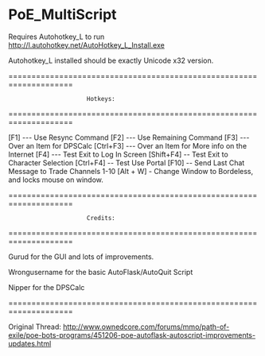 PoE_MultiScript
===============

Requires Autohotkey_L to run
http://l.autohotkey.net/AutoHotkey_L_Install.exe

Autohotkey_L installed should be exactly Unicode x32 version.


====================================================================

                          Hotkeys:
                          
====================================================================

[F1] --- Use Resync Command
[F2] --- Use Remaining Command
[F3] --- Over an Item for DPSCalc
[Ctrl+F3] --- Over an Item for More info on the Internet
[F4] --- Test Exit to Log In Screen
[Shift+F4] -- Test Exit to Character Selection
[Ctrl+F4] -- Test Use Portal
[F10] -- Send Last Chat Message to Trade Channels 1-10
[Alt + W] - Change Window to Bordeless, and locks mouse on window.


====================================================================

                          Credits:
                          
====================================================================

Gurud for the GUI and lots of improvements.

Wrongusername for the basic AutoFlask/AutoQuit Script

Nipper for the DPSCalc


====================================================================

Original Thread:
http://www.ownedcore.com/forums/mmo/path-of-exile/poe-bots-programs/451206-poe-autoflask-autoscript-improvements-updates.html
